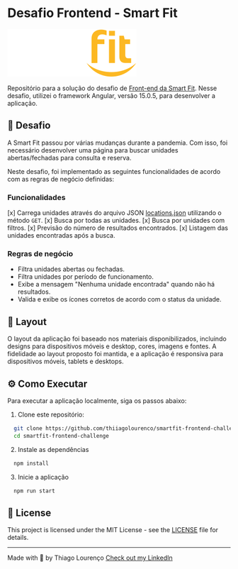 # Desafio Frontend - Smart Fit

![Smart Fit](./src/assets/images/logo.svg)

Repositório para a solução do desafio de [Front-end da Smart Fit](https://github.com/bioritmo/front-end-code-challenge-smartsite/tree/master). Nesse desafio, utilizei o framework Angular, versão 15.0.5, para desenvolver a aplicação.

## 📖 Desafio

A Smart Fit passou por várias mudanças durante a pandemia. Com isso, foi necessário desenvolver uma página para buscar unidades abertas/fechadas para consulta e reserva. 

Neste desafio, foi implementado as seguintes funcionalidades de acordo com as regras de negócio definidas:

### Funcionalidades
[x] Carrega unidades através do arquivo JSON [locations.json](https://test-frontend-developer.s3.amazonaws.com/data/locations.json) utilizando o método `GET`.
[x] Busca por todas as unidades.
[x] Busca por unidades com filtros.
[x] Previsão do número de resultados encontrados.
[x] Listagem das unidades encontradas após a busca.

### Regras de negócio
- Filtra unidades abertas ou fechadas.
- Filtra unidades por período de funcionamento.
- Exibe a mensagem "Nenhuma unidade encontrada" quando não há resultados.
- Valida e exibe os ícones corretos de acordo com o status da unidade.

## 🎨 Layout

O layout da aplicação foi baseado nos materiais disponibilizados, incluindo designs para dispositivos móveis e desktop, cores, imagens e fontes. A fidelidade ao layout proposto foi mantida, e a aplicação é responsiva para dispositivos móveis, tablets e desktops.

## ⚙️ Como Executar

Para executar a aplicação localmente, siga os passos abaixo:

1. Clone este repositório:

```bash
  git clone https://github.com/thiiagolourenco/smartfit-frontend-challenge.git
  cd smartfit-frontend-challenge

```

2. Instale as dependências

```bash
  npm install
```

3. Inicie a aplicação

```bash
  npm run start
```

## 📝 License

This project is licensed under the MIT License - see the [LICENSE](LICENSE) file for details.

---

Made with 💜 by Thiago Lourenço [Check out my LinkedIn](https://www.linkedin.com/in/thiiagolourenco)

